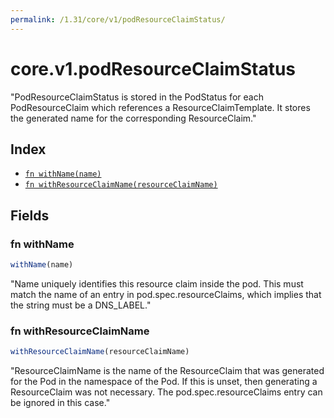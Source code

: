 ```yaml
---
permalink: /1.31/core/v1/podResourceClaimStatus/
---
```


# core.v1.podResourceClaimStatus

"PodResourceClaimStatus is stored in the PodStatus for each PodResourceClaim which references a ResourceClaimTemplate. It stores the generated name for the corresponding ResourceClaim."

## Index

* [`fn withName(name)`](#fn-withname)
* [`fn withResourceClaimName(resourceClaimName)`](#fn-withresourceclaimname)

## Fields

### fn withName

```ts
withName(name)
```

"Name uniquely identifies this resource claim inside the pod. This must match the name of an entry in pod.spec.resourceClaims, which implies that the string must be a DNS_LABEL."

### fn withResourceClaimName

```ts
withResourceClaimName(resourceClaimName)
```

"ResourceClaimName is the name of the ResourceClaim that was generated for the Pod in the namespace of the Pod. If this is unset, then generating a ResourceClaim was not necessary. The pod.spec.resourceClaims entry can be ignored in this case."